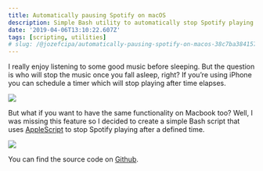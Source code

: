```yaml
---
title: Automatically pausing Spotify on macOS
description: Simple Bash utility to automatically stop Spotify playing after defined time.
date: '2019-04-06T13:10:22.607Z'
tags: [scripting, utilities]
# slug: /@jozefcipa/automatically-pausing-spotify-on-macos-38c7ba384157
---
```


I really enjoy listening to some good music before sleeping. But the question is who will stop the music once you fall asleep, right? If you’re using iPhone you can schedule a timer which will stop playing after time elapses.

![](/blog/img/1__MTfBIABodDvbCHxsA6REGQ.png)

But what if you want to have the same functionality on Macbook too? Well, I was missing this feature so I decided to create a simple Bash script that uses [AppleScript](https://en.wikipedia.org/wiki/AppleScript) to stop Spotify playing after a defined time.

![](/blog/img/1__10eF2NU9DMyOMmN__n5j8bg.png)

You can find the source code on [Github](https://github.com/jozefcipa/spotify-autostop).
